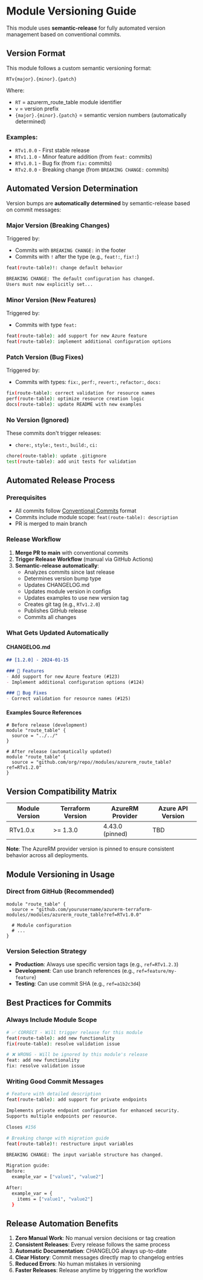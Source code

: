 # Module Versioning Guide

This module uses **semantic-release** for fully automated version management based on conventional commits.

## Version Format

This module follows a custom semantic versioning format:

```
RTv{major}.{minor}.{patch}
```

Where:
- `RT` = azurerm_route_table module identifier
- `v` = version prefix
- `{major}.{minor}.{patch}` = semantic version numbers (automatically determined)

### Examples:
- `RTv1.0.0` - First stable release
- `RTv1.1.0` - Minor feature addition (from `feat:` commits)
- `RTv1.0.1` - Bug fix (from `fix:` commits)
- `RTv2.0.0` - Breaking change (from `BREAKING CHANGE:` commits)

## Automated Version Determination

Version bumps are **automatically determined** by semantic-release based on commit messages:

### Major Version (Breaking Changes)
Triggered by:
- Commits with `BREAKING CHANGE:` in the footer
- Commits with `!` after the type (e.g., `feat!:`, `fix!:`)

```bash
feat(route-table)!: change default behavior

BREAKING CHANGE: The default configuration has changed.
Users must now explicitly set...
```

### Minor Version (New Features)
Triggered by:
- Commits with type `feat:`

```bash
feat(route-table): add support for new Azure feature
feat(route-table): implement additional configuration options
```

### Patch Version (Bug Fixes)
Triggered by:
- Commits with types: `fix:`, `perf:`, `revert:`, `refactor:`, `docs:`

```bash
fix(route-table): correct validation for resource names
perf(route-table): optimize resource creation logic
docs(route-table): update README with new examples
```

### No Version (Ignored)
These commits don't trigger releases:
- `chore:`, `style:`, `test:`, `build:`, `ci:`

```bash
chore(route-table): update .gitignore
test(route-table): add unit tests for validation
```

## Automated Release Process

### Prerequisites
- All commits follow [Conventional Commits](https://www.conventionalcommits.org/) format
- Commits include module scope: `feat(route-table): description`
- PR is merged to main branch

### Release Workflow

1. **Merge PR to main** with conventional commits
2. **Trigger Release Workflow** (manual via GitHub Actions)
3. **Semantic-release automatically**:
   - Analyzes commits since last release
   - Determines version bump type
   - Updates CHANGELOG.md
   - Updates module version in configs
   - Updates examples to use new version tag
   - Creates git tag (e.g., `RTv1.2.0`)
   - Publishes GitHub release
   - Commits all changes

### What Gets Updated Automatically

#### CHANGELOG.md
```markdown
## [1.2.0] - 2024-01-15

### 🚀 Features
- Add support for new Azure feature (#123)
- Implement additional configuration options (#124)

### 🐛 Bug Fixes
- Correct validation for resource names (#125)
```

#### Examples Source References
```hcl
# Before release (development)
module "route_table" {
  source = "../../"
}

# After release (automatically updated)
module "route_table" {
  source = "github.com/org/repo//modules/azurerm_route_table?ref=RTv1.2.0"
}
```

## Version Compatibility Matrix

| Module Version | Terraform Version | AzureRM Provider | Azure API Version |
|----------------|-------------------|------------------|-------------------|
| RTv1.0.x | >= 1.3.0 | 4.43.0 (pinned) | TBD |

**Note**: The AzureRM provider version is pinned to ensure consistent behavior across all deployments.

## Module Versioning in Usage

### Direct from GitHub (Recommended)
```hcl
module "route_table" {
  source = "github.com/yourusername/azurerm-terraform-modules//modules/azurerm_route_table?ref=RTv1.0.0"
  
  # Module configuration
  # ...
}
```

### Version Selection Strategy
- **Production**: Always use specific version tags (e.g., `ref=RTv1.2.3`)
- **Development**: Can use branch references (e.g., `ref=feature/my-feature`)
- **Testing**: Can use commit SHA (e.g., `ref=a1b2c3d4`)

## Best Practices for Commits

### Always Include Module Scope
```bash
# ✅ CORRECT - Will trigger release for this module
feat(route-table): add new functionality
fix(route-table): resolve validation issue

# ❌ WRONG - Will be ignored by this module's release
feat: add new functionality
fix: resolve validation issue
```

### Writing Good Commit Messages
```bash
# Feature with detailed description
feat(route-table): add support for private endpoints

Implements private endpoint configuration for enhanced security.
Supports multiple endpoints per resource.

Closes #156

# Breaking change with migration guide
feat(route-table)!: restructure input variables

BREAKING CHANGE: The input variable structure has changed.

Migration guide:
Before:
  example_var = ["value1", "value2"]

After:
  example_var = {
    items = ["value1", "value2"]
  }
```

## Release Automation Benefits

1. **Zero Manual Work**: No manual version decisions or tag creation
2. **Consistent Releases**: Every release follows the same process
3. **Automatic Documentation**: CHANGELOG always up-to-date
4. **Clear History**: Commit messages directly map to changelog entries
5. **Reduced Errors**: No human mistakes in versioning
6. **Faster Releases**: Release anytime by triggering the workflow